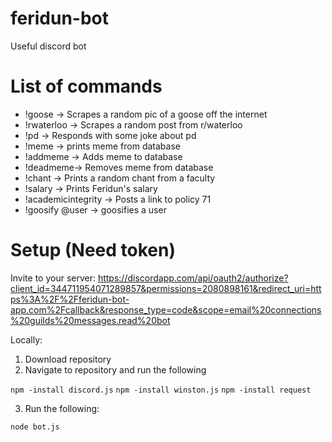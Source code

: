 # feridun-bot
Useful discord bot

# List of commands
- !goose -> Scrapes a random pic of a goose off the internet
- !rwaterloo -> Scrapes a random post from r/waterloo
- !pd -> Responds with some joke about pd
- !meme -> prints meme from database
- !addmeme -> Adds meme to database
- !deadmeme-> Removes meme from database
- !chant -> Prints a random chant from a faculty
- !salary -> Prints Feridun's salary
- !academicintegrity -> Posts a link to policy 71
- !goosify @user -> goosifies a user

# Setup (Need token)

Invite to your server:
https://discordapp.com/api/oauth2/authorize?client_id=344711954071289857&permissions=2080898161&redirect_uri=https%3A%2F%2Fferidun-bot-app.com%2Fcallback&response_type=code&scope=email%20connections%20guilds%20messages.read%20bot

Locally:

1. Download repository
2. Navigate to repository and run the following

```npm -install discord.js```
```npm -install winston.js```
```npm -install request```

3. Run the following:

```node bot.js```

